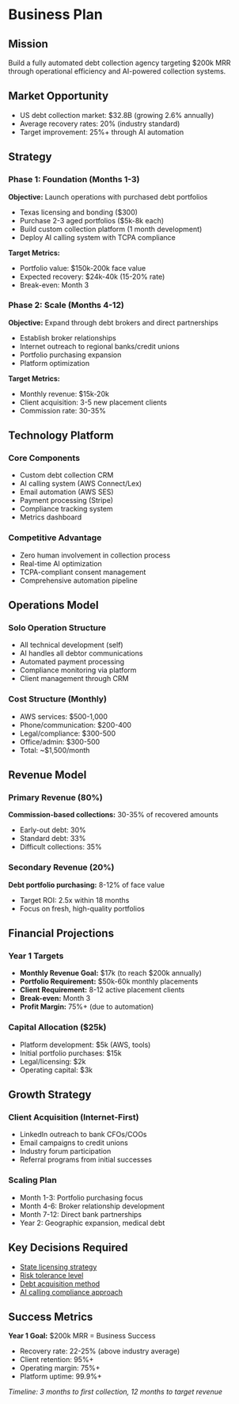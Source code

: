 # Business Plan

## Mission

Build a fully automated debt collection agency targeting $200k MRR through operational efficiency and AI-powered collection systems.

## Market Opportunity

-   US debt collection market: $32.8B (growing 2.6% annually)
-   Average recovery rates: 20% (industry standard)
-   Target improvement: 25%+ through AI automation

## Strategy

### Phase 1: Foundation (Months 1-3)

**Objective:** Launch operations with purchased debt portfolios

-   Texas licensing and bonding ($300)
-   Purchase 2-3 aged portfolios ($5k-8k each)
-   Build custom collection platform (1 month development)
-   Deploy AI calling system with TCPA compliance

**Target Metrics:**

-   Portfolio value: $150k-200k face value
-   Expected recovery: $24k-40k (15-20% rate)
-   Break-even: Month 3

### Phase 2: Scale (Months 4-12)

**Objective:** Expand through debt brokers and direct partnerships

-   Establish broker relationships
-   Internet outreach to regional banks/credit unions
-   Portfolio purchasing expansion
-   Platform optimization

**Target Metrics:**

-   Monthly revenue: $15k-20k
-   Client acquisition: 3-5 new placement clients
-   Commission rate: 30-35%

## Technology Platform

### Core Components

-   Custom debt collection CRM
-   AI calling system (AWS Connect/Lex)
-   Email automation (AWS SES)
-   Payment processing (Stripe)
-   Compliance tracking system
-   Metrics dashboard

### Competitive Advantage

-   Zero human involvement in collection process
-   Real-time AI optimization
-   TCPA-compliant consent management
-   Comprehensive automation pipeline

## Operations Model

### Solo Operation Structure

-   All technical development (self)
-   AI handles all debtor communications
-   Automated payment processing
-   Compliance monitoring via platform
-   Client management through CRM

### Cost Structure (Monthly)

-   AWS services: $500-1,000
-   Phone/communication: $200-400
-   Legal/compliance: $300-500
-   Office/admin: $300-500
-   Total: ~$1,500/month

## Revenue Model

### Primary Revenue (80%)

**Commission-based collections:** 30-35% of recovered amounts

-   Early-out debt: 30%
-   Standard debt: 33%
-   Difficult collections: 35%

### Secondary Revenue (20%)

**Debt portfolio purchasing:** 8-12% of face value

-   Target ROI: 2.5x within 18 months
-   Focus on fresh, high-quality portfolios

## Financial Projections

### Year 1 Targets

-   **Monthly Revenue Goal:** $17k (to reach $200k annually)
-   **Portfolio Requirement:** $50k-60k monthly placements
-   **Client Requirement:** 8-12 active placement clients
-   **Break-even:** Month 3
-   **Profit Margin:** 75%+ (due to automation)

### Capital Allocation ($25k)

-   Platform development: $5k (AWS, tools)
-   Initial portfolio purchases: $15k
-   Legal/licensing: $2k
-   Operating capital: $3k

## Growth Strategy

### Client Acquisition (Internet-First)

-   LinkedIn outreach to bank CFOs/COOs
-   Email campaigns to credit unions
-   Industry forum participation
-   Referral programs from initial successes

### Scaling Plan

-   Month 1-3: Portfolio purchasing focus
-   Month 4-6: Broker relationship development
-   Month 7-12: Direct bank partnerships
-   Year 2: Geographic expansion, medical debt

## Key Decisions Required

-   [State licensing strategy](../decisions/STATE_SELECTION.md)
-   [Risk tolerance level](../decisions/RISK_TOLERANCE.md)
-   [Debt acquisition method](../decisions/DEBT_ACQUISITION.md)
-   [AI calling compliance approach](../decisions/AI_CALLING_COMPLIANCE.md)

## Success Metrics

**Year 1 Goal:** $200k MRR = Business Success

-   Recovery rate: 22-25% (above industry average)
-   Client retention: 95%+
-   Operating margin: 75%+
-   Platform uptime: 99.9%+

_Timeline: 3 months to first collection, 12 months to target revenue_
